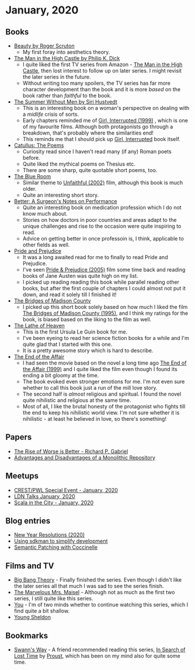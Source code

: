 # January, 2020

## Books

- [Beauty by Roger Scruton](https://www.goodreads.com/book/show/6323955-beauty)
  - My first foray into aesthetics theory.
- [The Man in the High Castle by Philip K. Dick](https://www.goodreads.com/book/show/216363.The_Man_in_the_High_Castle)
  - I quite liked the first TV series from Amazon - [The Man in the High Castle](https://www.imdb.com/title/tt1740299/), then lost interest to follow up on later series. I might revisit the later series in the future.
  - Without writing too many spoilers, the TV series has far more character development than the book and it is more _based_ on the book rather than _faithful_ to the book.
- [The Summer Without Men by Siri Hustvedt](https://www.goodreads.com/book/show/10223697-the-summer-without-men)
  - This is an interesting book on a woman's perspective on dealing with a _midlife_ crisis of sorts.
  - Early chapters reminded me of [Girl, Interrupted (1999)](https://www.imdb.com/title/tt0172493/) , which is one of my favourite films. Although both protagonists go through a breakdown, that's probably where the similarities end! 
  - This reminds me that I should pick up [Girl, Interrupted](https://www.goodreads.com/book/show/68783.Girl_Interrupted) book itself.
- [Catullus: The Poems](https://www.goodreads.com/book/show/287155.Catullus) 
  - Curiosity read since I haven't read many (if any) Roman poets before.
  - Quite liked the mythical poems on Thesius etc.
  - There are some sharp, quite quotable short poems, too.
- [The Blue Room](https://www.goodreads.com/book/show/140590.The_Blue_Room)
  - Similar theme to [Unfaithful (2002)](https://www.imdb.com/title/tt0250797/)
    film, although this book is much older.
  - Quite an interesting short story.
- [Better: A Surgeon's Notes on Performance](https://www.goodreads.com/book/show/213233.Better)
  - Quite an interesting book on medication profession which I do not know much about.
  - Stories on how doctors in poor countries and areas adapt to the unique challenges and rise to the occasion were quite inspiring to read.
  - Advice on getting better in once professoin is, I think, applicable to other fields as well.
- [Pride and Prejudice](https://www.goodreads.com/book/show/1885.Pride_and_Prejudice)
  - It was a long awaited read for me to finally to read Pride and Prejudice.
  - I've seen [Pride & Prejudice (2005)](https://www.imdb.com/title/tt0414387/) film some time back and reading books of Jane Austen was quite high on my list.
  - I picked up reading reading this book while parallel reading other books, but after the first couple of chapters I could almost not put it down, and read it solely till I finished it!
- [The Bridges of Madison County](https://www.goodreads.com/book/show/83674.The_Bridges_of_Madison_County)
  - I picked up this short book solely based on how much I liked the film [The Bridges of Madison County (1995)](https://www.imdb.com/title/tt0112579/), and I think my ratings for the book, is biased based on the liking to the film as well.
- [The Lathe of Heaven](https://www.goodreads.com/book/show/59924.The_Lathe_of_Heaven) 
  - This is the first Ursula Le Guin book for me. 
  - I've been eyeing to read her science fiction books for a while and I'm quite glad that I started with this one. 
  - It is a pretty awesome story which is hard to describe. 
- [The End of the Affair](https://www.goodreads.com/book/show/29641.The_End_of_the_Affair) 
  - I had seen the movie based on the novel a long time ago [The End of the Affair (1999)](https://www.imdb.com/title/tt0172396/) and I quite liked the film even though I found its ending a bit gloomy at the time. 
  - The book evoked even stronger emotions for me. I'm not even sure whether to call this book just a run of the mill love story. 
  - The second half is _almost_ religious and spiritual. I found the novel quite nihilistic and religious at the same time.
  - Most of all, I like the brutal honesty of the protagonist who fights till the end to keep his nihilistic world view. I'm not sure whether it is nihilistic - at least he believed in love, so there's something!

## Papers

- [The Rise of Worse is Better - Richard P. Gabriel](../../papers/cs/rise-of-worse-is-better.md)
- [Advantages and Disadvantages of a Monolithic Repository](../../papers/cs/monorepos-seip18.md)

## Meetups

- [CREST/PWL Special Event - January, 2020](../../meetups/pwl/crest-pwl-special-event-january-2020.md)
- [LDN Talks January, 2020](../../meetups/rust/ldn-talks-january-2020.md)
- [Scala in the City - January, 2020](../../meetups/scala/scala-in-the-city-january-2020.md)

## Blog entries

- [New Year Resolutions (2020)](https://dewaka.com/blog/2020/01/09/new-year-resolutions-2020/) 
- [Using sdkman to simplify development](https://dewaka.com/blog/2020/01/16/sdkman-to-simplify-development/)
- [Semantic Patching with Coccinelle](https://dewaka.com/blog/2020/01/25/semantic-patching/)

## Films and TV

- [Big Bang Theory](https://www.imdb.com/title/tt0898266/) - Finally finished the series. Even though I didn't like the later series all that much I was sad to see the series finish.
- [The Marvelous Mrs. Maisel](https://www.imdb.com/title/tt5788792/) - Although not as much as the first two series, I still quite like this series.
- [You](https://www.imdb.com/title/tt7335184/) - I'm of two minds whether to continue watching this series, which I find quite a bit shallow.
- [Young Sheldon](https://www.imdb.com/title/tt6226232/)

## Bookmarks

- [Swann's Way](https://www.goodreads.com/book/show/12749.Swann_s_Way) - A friend recommended reading this series, [In Search of Lost Time](https://en.wikipedia.org/wiki/In_Search_of_Lost_Time) by [Proust](https://en.wikipedia.org/wiki/Marcel_Proust), which has been on my mind also for quite some time.
